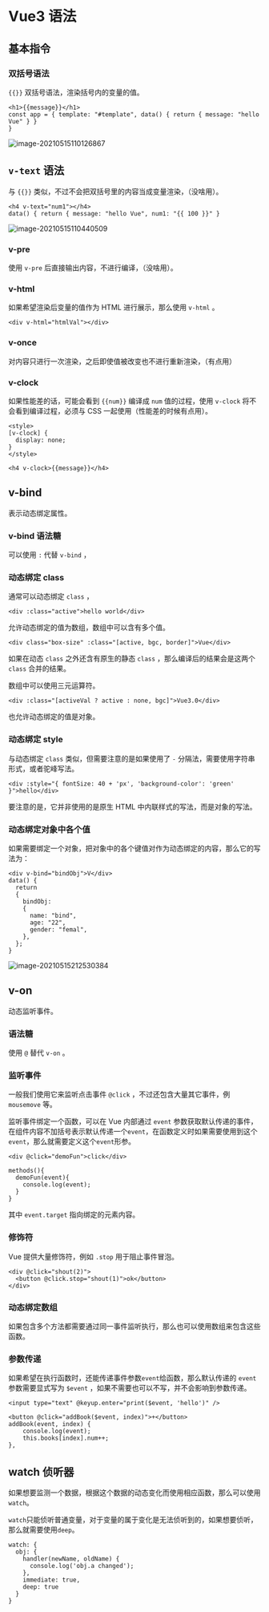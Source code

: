 # Vue3 语法

## 基本指令

### 双括号语法

`{{}}` 双括号语法，渲染括号内的变量的值。

``` vue
<h1>{{message}}</h1>
const app = { template: "#template", data() { return { message: "hello Vue" } }
}
```

![image-20210515110126867](https://gitee.com/peng_zhi_hung/img-res/raw/master/image-20210515110126867.png)

## `v-text` 语法

与 `{{}}` 类似，不过不会把双括号里的内容当成变量渲染，（没啥用）。

``` vue
<h4 v-text="num1"></h4>
data() { return { message: "hello Vue", num1: "{{ 100 }}" }
```

![image-20210515110440509](https://gitee.com/peng_zhi_hung/img-res/raw/master/image-20210515110440509.png)

### v-pre

使用 `v-pre` 后直接输出内容，不进行编译，（没啥用）。

### v-html

如果希望渲染后变量的值作为 HTML 进行展示，那么使用 `v-html` 。

``` vue
<div v-html="htmlVal"></div>
```

### v-once

对内容只进行一次渲染，之后即使值被改变也不进行重新渲染，（有点用）

### v-clock

如果性能差的话，可能会看到 `{{num}}` 编译成 `num` 值的过程，使用 `v-clock` 将不会看到编译过程，必须与 CSS 一起使用（性能差的时候有点用）。

``` vue
<style>
[v-clock] {
  display: none;
}
</style>

<h4 v-clock>{{message}}</h4>
```

## v-bind

表示动态绑定属性。

### v-bind 语法糖

可以使用 `:` 代替 `v-bind` ，

### 动态绑定 class

通常可以动态绑定 `class` ，

``` vue
<div :class="active">hello world</div>
```

允许动态绑定的值为数组，数组中可以含有多个值。

``` vue
<div class="box-size" :class="[active, bgc, border]">Vue</div>
```

如果在动态 `class` 之外还含有原生的静态 `class` ，那么编译后的结果会是这两个 `class` 合并的结果。

数组中可以使用三元运算符。

``` vue
<div :class="[activeVal ? active : none, bgc]">Vue3.0</div>
```

也允许动态绑定的值是对象。

### 动态绑定 style

与动态绑定 `class` 类似，但需要注意的是如果使用了 `-` 分隔法，需要使用字符串形式，或者驼峰写法。

``` vue
<div :style="{ fontSize: 40 + 'px', 'background-color': 'green' }">hello</div>
```

要注意的是，它并非使用的是原生 HTML 中内联样式的写法，而是对象的写法。

### 动态绑定对象中各个值

如果需要绑定一个对象，把对象中的各个键值对作为动态绑定的内容，那么它的写法为：

``` vue
<div v-bind="bindObj">V</div>
data() { 
  return 
  { 
    bindObj: 
    { 
      name: "bind", 
      age: "22", 
      gender: "femal", 
    }, 
  }; 
}
```

![image-20210515212530384](https://gitee.com/peng_zhi_hung/img-res/raw/master/image-20210515212530384.png)

## v-on

动态监听事件。

### 语法糖

使用 `@` 替代 `v-on` 。

### 监听事件

一般我们使用它来监听点击事件 `@click` ，不过还包含大量其它事件，例 `mousemove` 等。

监听事件绑定一个函数，可以在 Vue 内部通过 `event` 参数获取默认传递的事件，在组件内容不加括号表示默认传递一个`event`，在函数定义时如果需要使用到这个`event`，那么就需要定义这个`event`形参。

``` vue
<div @click="demoFun">click</div>

methods(){
  demoFun(event){
    console.log(event);
  }
}
```

其中 `event.target` 指向绑定的元素内容。

### 修饰符

Vue 提供大量修饰符，例如 `.stop` 用于阻止事件冒泡。

``` vue
<div @click="shout(2)">
  <button @click.stop="shout(1)">ok</button>
</div>
```

### 动态绑定数组

如果包含多个方法都需要通过同一事件监听执行，那么也可以使用数组来包含这些函数。

### 参数传递

如果希望在执行函数时，还能传递事件参数`event`给函数，那么默认传递的 `event` 参数需要显式写为 `$event` ，如果不需要也可以不写，并不会影响到参数传递。

``` vue
<input type="text" @keyup.enter="print($event, 'hello')" />
```

```vue
<button @click="addBook($event, index)">+</button>
addBook(event, index) {
    console.log(event);
    this.books[index].num++;
},
```

## watch 侦听器

如果想要监测一个数据，根据这个数据的动态变化而使用相应函数，那么可以使用`watch`。

`watch`只能侦听普通变量，对于变量的属于变化是无法侦听到的，如果想要侦听，那么就需要使用`deep`。

```vue
watch: {
  obj: {
    handler(newName, oldName) {
      console.log('obj.a changed');
    },
    immediate: true,
    deep: true
  }
} 

```

